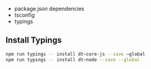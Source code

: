 
+ package.json dependencies
+ tsconfig
+ typings

## Install Typings

```bash
npm run typings -- install dt~core-js --save –global
npm run typings -- install dt~node --save --global
```
